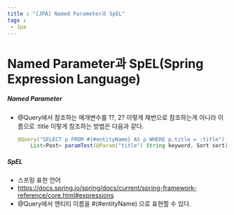 ```yaml
---
title : "[JPA] Named Parameter과 SpEL"
tags : 
 - Jpa
---
```




# Named Parameter과 SpEL(Spring Expression Language)

##### Named Parameter

* @Query에서 참조하는 매개변수를 1?, 2? 이렇게 채번으로 참조하는게 아니라 이름으로 :title 이렇게 참조하는 방법은 다음과 같다.

  ```java
  @Query("SELECT p FROM #{#entityName} AS p WHERE p.title = :title")
      List<Post> paramTest(@Param("title") String keyword, Sort sort);
  ```

##### SpEL

* 스프링 표현 언어
* https://docs.spring.io/spring/docs/current/spring-framework-reference/core.html#expressions
* @Query에서 엔티티 이름을 #(#entityName) 으로 표현할 수 있다.
